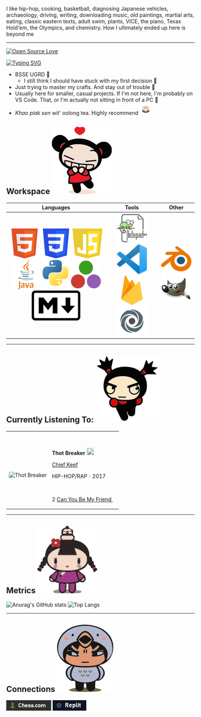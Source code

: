 I like hip-hop, cooking, basketball, diagnosing Japanese vehicles, archaeology, driving, writing, downloading music, old paintings, martial arts, eating, classic eastern texts, adult swim, plants, VICE, the piano, Texas Hold'em, the Olympics, and chemistry. How I ultimately ended up here is beyond me
***

[![Open Source Love](https://badges.frapsoft.com/os/v2/open-source-150x25.png?v=103)](https://github.com/RoyalTomb)

[![Typing SVG](https://readme-typing-svg.herokuapp.com?font=Fira+Code&duration=4000&pause=1000&color=6C4B76&vCenter=true&width=435&lines=Wassup+%F0%9F%97%BA%EF%B8%8F)](https://git.io/typing-svg)

- BSSE UGRD :watermelon:
    - I still think I should have stuck with my first decision :tooth:
- Just trying to master my crafts. And stay out of trouble :seedling:
- Usually here for smaller, casual projects. If I'm not here, I'm probably on VS Code. That, or I'm actually not sitting in front of a PC :sunflower:
- _Khao piak sen_ wit' oolong tea. Highly recommend ![Oolong Tea](/images/oolong_tea.svg "Oolong Tea")

## Workspace ![First Heading Image](/images/h_01.svg "Welcome to my workspace")

| Languages                                                  | Tools | Other |
|    :----:                                                  |    :----:   |    :----:   |
|    [![HTML5 icon](/images/icons/html.svg "HTML5")](https://html.com/) [![CSS icon](/images/icons/css.svg "CSS3")](https://www.geeksforgeeks.org/css/) [![JavaScript icon](/images/icons/javascript.svg "JavaScript")](https://www.javascript.com/) [![Java icon](/images/icons/java.svg "Java")](https://www.java.com/en/)  [![Python icon](/images/icons/python.svg "Python")](https://www.python.org/) [![Julia icon](/images/icons/julia.svg "Julia")](https://julialang.org/) [![Markdown icon](/images/icons/markdown.svg "Markdown")](https://www.markdownguide.org/)  |    [![Notepad++ icon](/images/icons/notepad++.svg "Notepad++")](https://notepad-plus-plus.org/) [![VS Code icon](/images/icons/vs_code.svg "VS Code")](https://code.visualstudio.com/) [![Firebase icon](/images/icons/firebase.svg "Google Firebase")](https://firebase.google.com/)  [![Replit icon](/images/icons/replit.svg "Replit")](https://replit.com/)| [![Blender icon](/images/icons/blender.svg "Blender v 2.80")](https://www.blender.org/) [![GIMP icon](/images/icons/gimp.svg "GIMP 2.10.12")](https://www.gimp.org/) |
***

## Currently Listening To: ![Second Heading Image](/images/h_02.svg "What I'm listenin' to")

<table>
<tr>
<td colspan = "2"><h3></h3></td>
</tr>
<tr>
<td> <img src="https://is1-ssl.mzstatic.com/image/thumb/Music116/v4/9c/8d/88/9c8d8848-8b0c-6653-68e2-add0f66a0d23/853499007308.jpg/632x632bb-60.jpg" alt="Thot Breaker" width="225" height="225"> 
</td>
<td>
<p><b>Thot Breaker </b><img src="https://help.apple.com/assets/61E8978F5D1DCE4C5971BF42/61E8978F5D1DCE4C5971BF49/en_US/b144a5415d0e593aca03b3a7e40b810e.png" width="19px" height="19px">
</p>
<a href="https://music.apple.com/us/artist/chief-keef/516663045">Chief Keef</a>
<p>
HIP-HOP/RAP · 2017
</p>
<br>
<p>
2  
<a href="https://music.apple.com/us/album/thot-breaker/1613970386?i=1613970393">
Can You Be My Friend
</a>
<img src="https://help.apple.com/assets/61E8978F5D1DCE4C5971BF42/61E8978F5D1DCE4C5971BF49/en_US/b144a5415d0e593aca03b3a7e40b810e.png" width="9px" height="9px">
</p>
</td>
</tr>
</table>

***

## Metrics ![Third Heading Image](/images/h_03.svg "See my metrics")

![Anurag's GitHub stats](https://github-readme-stats.vercel.app/api?username=RoyalTomb&theme=material-palenight&show_icons=true)  ![Top Langs](https://github-readme-stats.vercel.app/api/top-langs/?username=RoyalTomb&theme=material-palenight)
***

## Connections ![Fourth Heading Image](/images/h_04.svg "My featured connections")
[![Chess.com Connection Icon](/images/icons/c_chess.png "Chess.com")](https://www.chess.com/member/royaltomb)
[![Replit Connection Icon](/images/icons/c_replit.png "Replit")](https://replit.com/@RoyalTomb)
